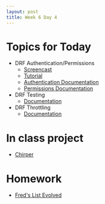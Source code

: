 ```yaml
---
layout: post
title: Week 6 Day 4
---
```


# Topics for Today
* DRF Authentication/Permissions
  * [Screencast](https://www.youtube.com/watch?v=243oe9DujIo)
  * [Tutorial](http://www.django-rest-framework.org/tutorial/4-authentication-and-permissions/)
  * [Authentication Documentation](http://www.django-rest-framework.org/api-guide/authentication/)
  * [Permissions Documentation](http://www.django-rest-framework.org/api-guide/permissions/)
* DRF Testing
  * [Documentation](http://www.django-rest-framework.org/api-guide/testing/)
* DRF Throttling
  * [Documentation](http://www.django-rest-framework.org/api-guide/throttling/)

# In class project
* [Chirper](https://github.com/tiy-lv-python-2015-10/chirper/tree/week6day4)

# Homework
* [Fred's List Evolved](https://github.com/tiy-lv-python-2015-10/freds-list-evolved)
